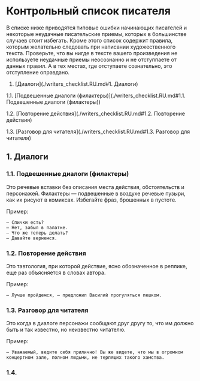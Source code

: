 # Контрольный список писателя

В списке ниже приводятся типовые ошибки начинающих писателей и некоторые неудачные писательские приемы, которых в большинстве случаев стоит избегать. Кроме этого список содержит правила, которым желательно следовать при написании художественного текста. Проверьте, что вы нигде в тексте вашего произведения не используете неудачные приемы неосознанно и не отступпаете от данных правил. А в тех местах, где отступаете сознательно, это отступление оправдано.

1. [Диалоги](./writers_checklist.RU.md#1. Диалоги)

  1.1. [Подвешенные диалоги (филактеры)](./writers_checklist.RU.md#1.1. Подвешенные диалоги (филактеры))

  1.2. [Повторение действия](./writers_checklist.RU.md#1.2. Повторение действия)
  
  1.3. [Разговор для читателя](./writers_checklist.RU.md#1.3. Разговор для читателя)


## 1. Диалоги

### 1.1. Подвешенные диалоги (филактеры)

Это речевые вставки без описания места действия, обстоятельств и персонажей. Филактеры — подвешенные в воздухе речевые пузыри, как их рисуют в комиксах. Избегайте фраз, брошенных в пустоте.

Пример:

    — Спички есть?
    — Нет, забыл в палатке.
    — Что же теперь делать?
    — Давайте вернемся.

### 1.2. Повторение действия

Это тавтология, при которой действие, ясно обозначенное в реплике, еще раз объясняется в словах автора.

Пример:

    — Лучше пройдемся, — предложил Василий прогуляться пешком.

### 1.3. Разговор для читателя

Это когда в диалоге персонажи сообщают друг другу то, что им должно быть и так известно, но неизвестно читателю.

Пример:

    — Уважаемый, ведите себя прилично! Вы же видете, что мы в огромном концертном зале, полном людьми, не терпящих такого хамства.

### 1.4. 
